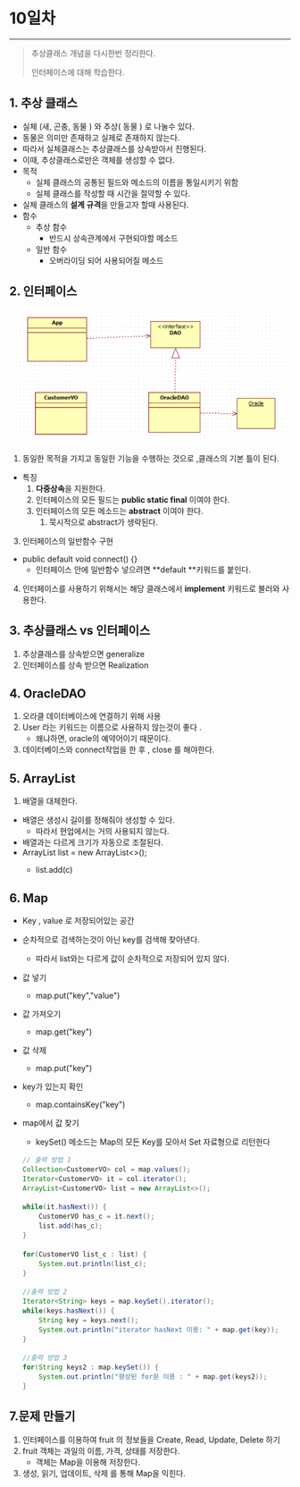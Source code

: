 # 10일차
---

> 추상클래스 개념을 다시한번 정리한다. 
>
> 인터페이스에 대해 학습한다. 
>

## 1.  추상 클래스
   + 실체 (새, 곤충, 동물 ) 와 추상( 동물 ) 로 나눌수 있다. 
   + 동물은 의미만 존재하고 실제로 존재하지 않는다. 
   + 따라서 실체클래스는 추상클래스를 상속받아서 진행된다. 
   + 이때, 추상클래스로만은 객체를 생성할 수 없다. 
   + 목적
     + 실체 클래스의 공통된 필드와 메소드의 이름을 통일시키기 위함
     + 실체 클래스를 작성할 때 시간을 절약할 수 있다. 
   + 실체 클래스의 **설계 규격**을 만들고자 할때 사용된다. 
   + 함수
     + 추상 함수 
       + 반드시 상속관계에서 구현되야할 메소드
     + 일반 함수 
       + 오버라이딩 되어 사용되어질 메소드 

## 2.  인터페이스 

![interface](../images/Interface.png)

1. 동일한 목적을 가지고 동일한 기능을 수행하는 것으로 ,클래스의 기본 틀이 된다.
+ 특징
  1. **다중상속**을 지원한다. 
  2. 인터페이스의 모든 필드는 **public static final** 이여야 한다. 
  3. 인터페이스의 모든 메소드는 **abstract** 이여야 한다. 
     1. 묵시적으로 abstract가 생략된다. 
3. 인터페이스의 일반함수 구현 
  + public default void connect() {} 
    + 인터페이스 안에 일반함수 넣으려면 **default **키워드를 붙인다. 
4. 인터페이스를 사용하기 위해서는 해당 클래스에서 **implement** 키워드로 불러와 사용한다. 

## 3.  추상클래스 vs   인터페이스

1. 추상클래스를 상속받으면 generalize
2.  인터페이스를 상속 받으면 Realization

## 4.  OracleDAO

1. 오라클 데이터베이스에 연결하기 위해 사용 
2.  User 라는 키워드는 이름으로 사용하지 않는것이 좋다 .
    + 왜냐하면, oracle의 예약어이기 때문이다. 
3.  데이터베이스와 connect작업을 한 후 , close 를 해야한다. 

## 5.  ArrayList

1. 배열을 대체한다. 
+ 배열은 생성시 길이를 정해줘야 생성할 수 있다. 
  + 따라서 현업에서는 거의 사용되지 않는다. 
+ 배열과는 다르게 크기가 자동으로 조절된다. 
+ ArrayList<Customer>  list = new ArrayList<>();
  + list.add(c)

## 6. Map

   + Key , value 로 저장되어있는 공간 

   + 순차적으로 검색하는것이 아닌 key를 검색해 찾아낸다. 

     + 따라서 list와는 다르게 값이 순차적으로 저장되어 있지 않다. 

   + 값 넣기 

     + map.put("key","value") 

   + 값 가져오기

     + map.get("key")

   + 값 삭제 

     + map.put("key")

   + key가 있는지 확인

     + map.containsKey("key")

   + map에서 값 찾기 

     + keySet() 메소드는 Map의 모든 Key를 모아서 Set 자료형으로 리턴한다

     ```java
     // 출력 방법 1
     Collection<CustomerVO> col = map.values();
     Iterator<CustomerVO> it = col.iterator();
     ArrayList<CustomerVO> list = new ArrayList<>();
     
     while(it.hasNext()) {
         CustomerVO has_c = it.next();
         list.add(has_c);
     }
     
     for(CustomerVO list_c : list) {
         System.out.println(list_c);
     }
     
     //출력 방법 2
     Iterator<String> keys = map.keySet().iterator(); 
     while(keys.hasNext()) {
         String key = keys.next();
         System.out.println("iterator hasNext 이용: " + map.get(key));
     }
     
     //출력 방법 3
     for(String keys2 : map.keySet()) {
         System.out.println("향상된 for문 이용 : " + map.get(keys2));
     }
     ```

## 7.문제 만들기

1.  인터페이스를 이용하여 fruit 의 정보들을 Create, Read, Update, Delete 하기
2.  fruit 객체는 과일의 이름, 가격, 상태를 저장한다. 
    + 객체는 Map을 이용해 저장한다. 
3.  생성, 읽기, 업데이트, 삭제 를 통해 Map을 익힌다. 

